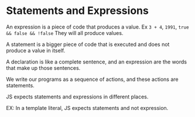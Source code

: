 # Statements and Expressions

An expression is a piece of code that produces a value. Ex `3 + 4`, `1991`, `true && false && !false` They will all produce values.

A statement is a bigger piece of code that is executed and does not produce a value in itself.

A declaration is like a complete sentence, and an expression are the words that make up those sentences.

We write our programs as a sequence of actions, and these actions are statements.

JS expects statements and expressions in different places.

EX: In a template literal, JS expects statements and not expression.
